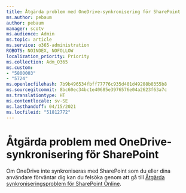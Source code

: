 ```yaml
---
title: Åtgärda problem med OneDrive-synkronisering för SharePoint
ms.author: pebaum
author: pebaum
manager: scotv
ms.audience: Admin
ms.topic: article
ms.service: o365-administration
ROBOTS: NOINDEX, NOFOLLOW
localization_priority: Priority
ms.collection: Adm_O365
ms.custom:
- "5800003"
- "5724"
ms.openlocfilehash: 7b9b496534fbff77776c935d401d49208b0355b8
ms.sourcegitcommit: 8bc60ec34bc1e40685e3976576e04a2623f63a7c
ms.translationtype: HT
ms.contentlocale: sv-SE
ms.lasthandoff: 04/15/2021
ms.locfileid: "51812772"
---
```

# <a name="fix-onedrive-sync-issues-with-sharepoint"></a>Åtgärda problem med OneDrive-synkronisering för SharePoint

Om OneDrive inte synkroniseras med SharePoint som du eller dina användare förväntar dig kan du felsöka genom att gå till [Åtgärda synkroniseringsproblem för SharePoint Online](https://support.office.com/article/fix-sharepoint-online-sync-problems-aaa2d172-8d45-4e94-9c04-5364d04ca2f4?ui=en-US&rs=en-US&ad=US).
